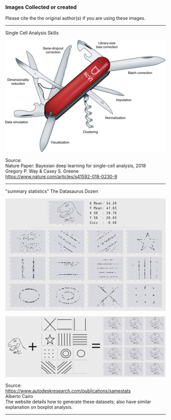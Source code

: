 
### Images Collected or created

Please cite the the original author(s) if you are using these images.

---
Single Cell Analysis Skills

![Single Cell Analysis Skills](images/swiss_knife_singlecell.png)

Source:</br>
Nature Paper: Bayesian deep learning for single-cell analysis, 2018</br>
Gregory P. Way & Casey S. Greene</br>
https://www.nature.com/articles/s41592-018-0230-9</br>

---

"summary statistics"
The Datasaurus Dozen

![The Datasaurus Dozen](images/The_Datasaurus_Dozen.png)

![The Datasaurus Dozen](images/AllDinosAnimatedSmaller.gif)

Source:</br>
https://www.autodeskresearch.com/publications/samestats </br>
Alberto Cairo</br>
The website details how to generate these datasets; also have similar explanation on boxplot analysis.

---
